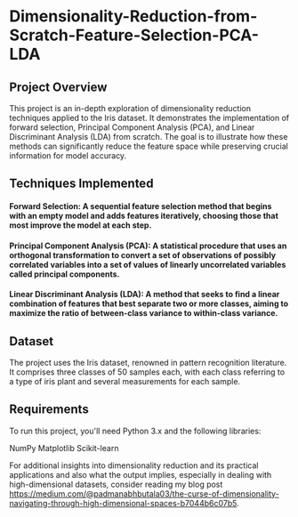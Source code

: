# Dimensionality-Reduction-from-Scratch-Feature-Selection-PCA-LDA

## Project Overview 
This project is an in-depth exploration of dimensionality reduction techniques applied to the Iris dataset. It demonstrates the implementation of forward selection, Principal Component Analysis (PCA), and Linear Discriminant Analysis (LDA) from scratch. The goal is to illustrate how these methods can significantly reduce the feature space while preserving crucial information for model accuracy.

## Techniques Implemented ##
#### Forward Selection: A sequential feature selection method that begins with an empty model and adds features iteratively, choosing those that most improve the model at each step.
#### Principal Component Analysis (PCA): A statistical procedure that uses an orthogonal transformation to convert a set of observations of possibly correlated variables into a set of values of linearly uncorrelated variables called principal components.
#### Linear Discriminant Analysis (LDA): A method that seeks to find a linear combination of features that best separate two or more classes, aiming to maximize the ratio of between-class variance to within-class variance.

## Dataset ##
The project uses the Iris dataset, renowned in pattern recognition literature. It comprises three classes of 50 samples each, with each class referring to a type of iris plant and several measurements for each sample.

## Requirements ##
To run this project, you'll need Python 3.x and the following libraries:

NumPy
Matplotlib
Scikit-learn

For additional insights into dimensionality reduction and its practical applications and also what the output implies, especially in dealing with high-dimensional datasets, consider reading my blog post https://medium.com/@padmanabhbutala03/the-curse-of-dimensionality-navigating-through-high-dimensional-spaces-b7044b6c07b5. 
